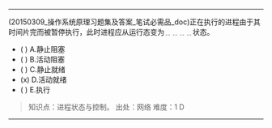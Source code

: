 ---
(20150309_操作系统原理习题集及答案_笔试必需品_doc)正在执行的进程由于其时间片完而被暂停执行，此时进程应从运行态变为﹎﹎﹎﹎状态。
- ( ) A.静止阻塞 
- ( ) B.活动阻塞 
- ( ) C.静止就绪 
- (x) D.活动就绪 
- ( ) E.执行

> 知识点：进程状态与控制。
> 出处：网络
> 难度：1
> D

---